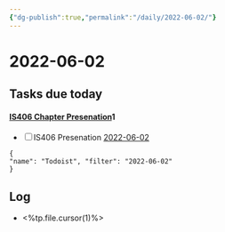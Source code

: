 ```yaml
---
{"dg-publish":true,"permalink":"/daily/2022-06-02/"}
---
```


# 2022-06-02

## Tasks due today

<div><h4><span><a data-tooltip-position="top" aria-label="IS406 Chapter Presenation.md" data-href="IS406 Chapter Presenation.md" href="IS406 Chapter Presenation.md" class="internal-link" target="_blank" rel="noopener">IS406 Chapter Presenation</a></span><span class="dataview small-text">1</span></h4><div class="dataview result-group"><ul class="contains-task-list"><li data-task=" " class="dataview task-list-item"><input type="checkbox" class="dataview task-list-item-checkbox"><span>IS406 Presenation <a data-href="2022-06-02" href="2022-06-02" class="internal-link" target="_blank" rel="noopener">2022-06-02</a></span></li></ul></div></div>



```todoist 
{ 
"name": "Todoist", "filter": "2022-06-02" 
} 
```

## Log
- <%tp.file.cursor(1)%>